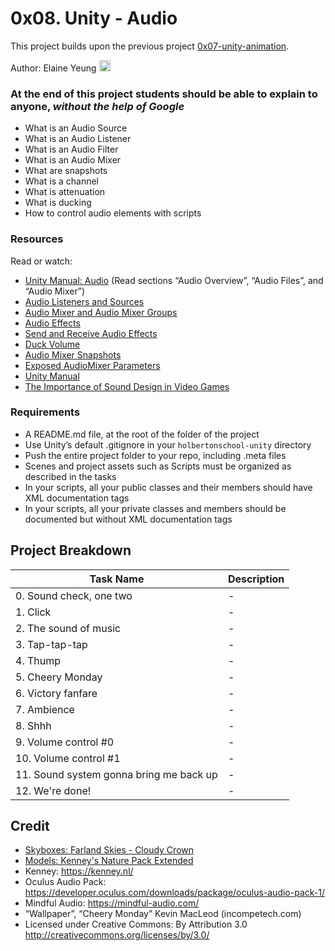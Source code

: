 # 0x08. Unity - Audio

This project builds upon the previous project [0x07-unity-animation](../0x07-unity-animation).

Author: Elaine Yeung [<img src="https://user-images.githubusercontent.com/23224088/27935507-4e614b68-6260-11e7-8b20-d0352ef3ff53.png" height="18px"/>](https://twitter.com/egsy)

### At the end of this project students should be able to explain to anyone, _without the help of Google_

- What is an Audio Source
- What is an Audio Listener
- What is an Audio Filter
- What is an Audio Mixer
- What are snapshots
- What is a channel
- What is attenuation
- What is ducking
- How to control audio elements with scripts

### Resources

Read or watch:

- [Unity Manual: Audio](https://docs.unity3d.com/Manual/Audio.html) (Read sections “Audio Overview”, “Audio Files”, and “Audio Mixer”)
- [Audio Listeners and Sources](https://learn.unity.com/tutorial/audio-setup)
- [Audio Mixer and Audio Mixer Groups](https://learn.unity.com/tutorial/audio-mixing)
- [Audio Effects](https://learn.unity.com/tutorial/audio-mixing#5c7f8528edbc2a002053b502)
- [Send and Receive Audio Effects](https://learn.unity.com/tutorial/audio-mixing#5c7f8528edbc2a002053b504)
- [Duck Volume](https://learn.unity.com/tutorial/audio-mixing#5c7f8528edbc2a002053b504)
- [Audio Mixer Snapshots](https://learn.unity.com/tutorial/audio-mixing#5c7f8528edbc2a002053b504)
- [Exposed AudioMixer Parameters](https://learn.unity.com/tutorial/audio-mixing#5c7f8528edbc2a002053b504)
- [Unity Manual](https://docs.unity3d.com/Manual/index.html)
- [The Importance of Sound Design in Video Games](https://www.youtube.com/watch?v=MaRzSw80Wao)

### Requirements

- A README.md file, at the root of the folder of the project
- Use Unity’s default .gitignore in your `holbertonschool-unity` directory
- Push the entire project folder to your repo, including .meta files
- Scenes and project assets such as Scripts must be organized as described in the tasks
- In your scripts, all your public classes and their members should have XML documentation tags
- In your scripts, all your private classes and members should be documented but without XML documentation tags

## Project Breakdown

| Task Name                               | Description |
| --------------------------------------- | ----------- |
| 0. Sound check, one two                 | -           |
| 1. Click                                | -           |
| 2. The sound of music                   | -           |
| 3. Tap-tap-tap                          | -           |
| 4. Thump                                | -           |
| 5. Cheery Monday                        | -           |
| 6. Victory fanfare                      | -           |
| 7. Ambience                             | -           |
| 8. Shhh                                 | -           |
| 9. Volume control #0                    | -           |
| 10. Volume control #1                   | -           |
| 11. Sound system gonna bring me back up | -           |
| 12. We're done!                         | -           |

## Credit

- [Skyboxes: Farland Skies - Cloudy Crown](https://assetstore.unity.com/packages/2d/textures-materials/sky/farland-skies-cloudy-crown-60004)
- [Models: Kenney's Nature Pack Extended](https://assetstore.unity.com/packages/3d/environments/landscapes/nature-pack-extended-66146)
- Kenney: https://kenney.nl/
- Oculus Audio Pack: https://developer.oculus.com/downloads/package/oculus-audio-pack-1/
- Mindful Audio: https://mindful-audio.com/
- “Wallpaper”, “Cheery Monday” Kevin MacLeod (incompetech.com)
- Licensed under Creative Commons: By Attribution 3.0 http://creativecommons.org/licenses/by/3.0/
